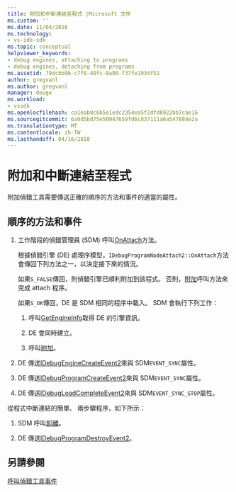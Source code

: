 ```yaml
---
title: 附加和中斷連結至程式 |Microsoft 文件
ms.custom: ''
ms.date: 11/04/2016
ms.technology:
- vs-ide-sdk
ms.topic: conceptual
helpviewer_keywords:
- debug engines, attaching to programs
- debug engines, detaching from programs
ms.assetid: 79dcbb9b-c7f8-40fc-8a00-f37fe1934f51
author: gregvanl
ms.author: gregvanl
manager: douge
ms.workload:
- vssdk
ms.openlocfilehash: ca1eab8c6b5e1edc2354ea5f2dfd8922bb7cae16
ms.sourcegitcommit: 6a9d5bd75e50947659fd6c837111a6a547884e2a
ms.translationtype: MT
ms.contentlocale: zh-TW
ms.lasthandoff: 04/16/2018
---
```

# <a name="attaching-and-detaching-to-a-program"></a>附加和中斷連結至程式
附加偵錯工具需要傳送正確的順序的方法和事件的適當的屬性。  
  
## <a name="sequence-of-methods-and-events"></a>順序的方法和事件  
  
1.  工作階段的偵錯管理員 (SDM) 呼叫[OnAttach](../../extensibility/debugger/reference/idebugprogramnodeattach2-onattach.md)方法。  
  
     根據偵錯引擎 (DE) 處理序模型，`IDebugProgramNodeAttach2::OnAttach`方法會傳回下列方法之一，以決定接下來的情況。  
  
     如果`S_FALSE`傳回，則偵錯引擎已順利附加到該程式。 否則，[附加](../../extensibility/debugger/reference/idebugengine2-attach.md)呼叫方法來完成 attach 程序。  
  
     如果`S_OK`傳回，DE 是 SDM 相同的程序中載入。 SDM 會執行下列工作：  
  
    1.  呼叫[GetEngineInfo](../../extensibility/debugger/reference/idebugprogramnode2-getengineinfo.md)取得 DE 的引擎資訊。  
  
    2.  DE 會同時建立。  
  
    3.  呼叫[附加](../../extensibility/debugger/reference/idebugengine2-attach.md)。  
  
2.  DE 傳送[IDebugEngineCreateEvent2](../../extensibility/debugger/reference/idebugenginecreateevent2.md)來與 SDM`EVENT_SYNC`屬性。  
  
3.  DE 傳送[IDebugProgramCreateEvent2](../../extensibility/debugger/reference/idebugprogramcreateevent2.md)來與 SDM`EVENT_SYNC`屬性。  
  
4.  DE 傳送[IDebugLoadCompleteEvent2](../../extensibility/debugger/reference/idebugloadcompleteevent2.md)來與 SDM`EVENT_SYNC_STOP`屬性。  
  
 從程式中斷連結的簡單、 兩步驟程序，如下所示：  
  
1.  SDM 呼叫[卸離](../../extensibility/debugger/reference/idebugprogram2-detach.md)。  
  
2.  DE 傳送[IDebugProgramDestroyEvent2](../../extensibility/debugger/reference/idebugprogramdestroyevent2.md)。  
  
## <a name="see-also"></a>另請參閱  
 [呼叫偵錯工具事件](../../extensibility/debugger/calling-debugger-events.md)